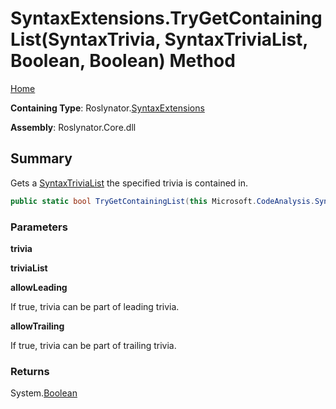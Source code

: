 # SyntaxExtensions\.TryGetContainingList\(SyntaxTrivia, SyntaxTriviaList, Boolean, Boolean\) Method

[Home](../../../README.md)

**Containing Type**: Roslynator\.[SyntaxExtensions](../README.md)

**Assembly**: Roslynator\.Core\.dll

## Summary

Gets a [SyntaxTriviaList](https://docs.microsoft.com/en-us/dotnet/api/microsoft.codeanalysis.syntaxtrivialist) the specified trivia is contained in\.

```csharp
public static bool TryGetContainingList(this Microsoft.CodeAnalysis.SyntaxTrivia trivia, out Microsoft.CodeAnalysis.SyntaxTriviaList triviaList, bool allowLeading = true, bool allowTrailing = true)
```

### Parameters

**trivia**

**triviaList**

**allowLeading**

If true, trivia can be part of leading trivia\.

**allowTrailing**

If true, trivia can be part of trailing trivia\.

### Returns

System\.[Boolean](https://docs.microsoft.com/en-us/dotnet/api/system.boolean)

